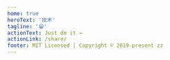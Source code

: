 ```yaml
---
home: true
heroText: '技术'
tagline: '😁'
actionText: Just do it →
actionLink: /share/
footer: MIT Licensed | Copyright © 2019-present zz
---
```


